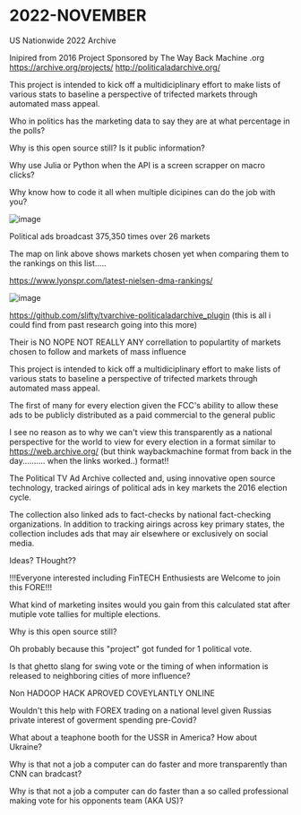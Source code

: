 # 2022-NOVEMBER
US Nationwide 2022 Archive

Inipired from 2016 Project Sponsored by
The Way Back Machine .org
https://archive.org/projects/ 
http://politicaladarchive.org/

This project is intended to kick off
a multidiciplinary effort to make lists 
of various stats to baseline a perspective
of trifected markets through automated 
mass appeal.

Who in politics has the marketing data to say they are
at what percentage in the polls?

Why is this open source still? Is it public information?

Why use Julia or Python when the API is a screen scrapper on macro clicks?

Why know how to code it all when multiple dicipines can do the job with you?

![image](https://user-images.githubusercontent.com/55120529/193566358-5740441b-1e4c-46ec-90e2-b1a15101469d.png)

Political ads broadcast 375,350 times over 26 markets

The map on link above shows markets chosen 
yet when comparing them to the rankings on this list.....

https://www.lyonspr.com/latest-nielsen-dma-rankings/

![image](https://user-images.githubusercontent.com/55120529/193566586-a30f2608-742d-4719-8229-25a1130646c2.png)

https://github.com/slifty/tvarchive-politicaladarchive_plugin
(this is all i could find from past research going into this more)

Their is NO NOPE NOT REALLY ANY correllation to populartity of
markets chosen to follow 
and markets of mass influence

This project is intended to kick off
a multidiciplinary effort to make lists 
of various stats to baseline a perspective
of trifected markets through automated 
mass appeal.

The first of many for every election
given the FCC's ability to allow
these ads to be publicly distributed 
as a paid commercial to the general public

I see no reason as to why we can't view
this transparently as a national perspective
for the world to view for every election in 
a format similar to https://web.archive.org/ (but think waybackmachine format from back in the day.......... when the links worked..) 
format!!

The Political TV Ad Archive collected and, using innovative open source technology, tracked airings of political ads in key markets the 2016 election cycle.

The collection also linked ads to fact-checks by national fact-checking organizations. In addition to tracking airings across key primary states, the collection includes ads that may air elsewhere or exclusively on social media.

Ideas? THought??

!!!Everyone interested including FinTECH Enthusiests are Welcome to join this FORE!!!

What kind of marketing insites would you gain from
this calculated stat after mutiple vote tallies for
multiple elections.

Why is this open source still?

Oh probably because this "project" got
funded for 1 political vote.

Is that ghetto slang for swing vote or the timing of when information is released
to neighboring cities of more influence?


Non HADOOP HACK APROVED 
COVEYLANTLY ONLINE


Wouldn't this help with FOREX trading on a national level given
Russias private interest of goverment spending pre-Covid?

What about a teaphone booth for the USSR in America?
How about Ukraine?

Why is that not a job a computer can do faster and more 
transparently than CNN can bradcast?

Why is that not a job a computer can do faster than a so called professional making vote for his opponents team (AKA US)?
